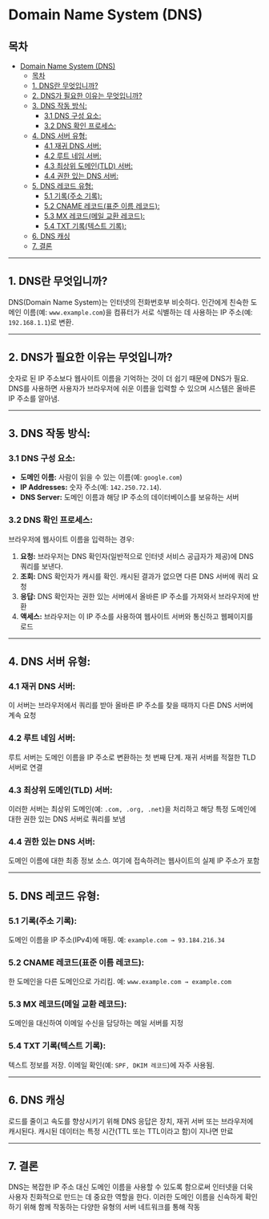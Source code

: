 # Domain Name System (DNS)

## 목차
- [Domain Name System (DNS)](#domain-name-system-dns)
  - [목차](#목차)
  - [1. DNS란 무엇입니까?](#1-dns란-무엇입니까)
  - [2. DNS가 필요한 이유는 무엇입니까?](#2-dns가-필요한-이유는-무엇입니까)
  - [3. DNS 작동 방식:](#3-dns-작동-방식)
    - [3.1 DNS 구성 요소:](#31-dns-구성-요소)
    - [3.2 DNS 확인 프로세스:](#32-dns-확인-프로세스)
  - [4. DNS 서버 유형:](#4-dns-서버-유형)
    - [4.1  재귀 DNS 서버:](#41--재귀-dns-서버)
    - [4.2 루트 네임 서버:](#42-루트-네임-서버)
    - [4.3 최상위 도메인(TLD) 서버:](#43-최상위-도메인tld-서버)
    - [4.4 권한 있는 DNS 서버:](#44-권한-있는-dns-서버)
  - [5. DNS 레코드 유형:](#5-dns-레코드-유형)
    - [5.1 기록(주소 기록):](#51-기록주소-기록)
    - [5.2 CNAME 레코드(표준 이름 레코드):](#52-cname-레코드표준-이름-레코드)
    - [5.3 MX 레코드(메일 교환 레코드):](#53-mx-레코드메일-교환-레코드)
    - [5.4 TXT 기록(텍스트 기록):](#54-txt-기록텍스트-기록)
  - [6. DNS 캐싱](#6-dns-캐싱)
  - [7. 결론](#7-결론)

---

## 1. DNS란 무엇입니까?
DNS(Domain Name System)는 인터넷의 전화번호부 비슷하다. 
인간에게 친숙한 도메인 이름(예: `www.example.com`)을 컴퓨터가 서로 식별하는 데 사용하는 IP 주소(예: `192.168.1.1`)로 변환.

---

## 2. DNS가 필요한 이유는 무엇입니까?
숫자로 된 IP 주소보다 웹사이트 이름을 기억하는 것이 더 쉽기 때문에 DNS가 필요.
DNS를 사용하면 사용자가 브라우저에 쉬운 이름을 입력할 수 있으며 시스템은 올바른 IP 주소를 알아냄.

---

## 3. DNS 작동 방식:

### 3.1 DNS 구성 요소:
- **도메인 이름:** 사람이 읽을 수 있는 이름(예: `google.com`)
- **IP Addresses:** 숫자 주소(예: `142.250.72.14`).
- **DNS Server:** 도메인 이름과 해당 IP 주소의 데이터베이스를 보유하는 서버

### 3.2 DNS 확인 프로세스:
브라우저에 웹사이트 이름을 입력하는 경우:
1. **요청:** 브라우저는 DNS 확인자(일반적으로 인터넷 서비스 공급자가 제공)에 DNS 쿼리를 보낸다.
2. **조회:** DNS 확인자가 캐시를 확인. 캐시된 결과가 없으면 다른 DNS 서버에 쿼리 요청
3. **응답:** DNS 확인자는 권한 있는 서버에서 올바른 IP 주소를 가져와서 브라우저에 반환
4. **액세스:** 브라우저는 이 IP 주소를 사용하여 웹사이트 서버와 통신하고 웹페이지를 로드

---

## 4. DNS 서버 유형:

### 4.1  재귀 DNS 서버:
이 서버는 브라우저에서 쿼리를 받아 올바른 IP 주소를 찾을 때까지 다른 DNS 서버에 계속 요청

### 4.2 루트 네임 서버:
루트 서버는 도메인 이름을 IP 주소로 변환하는 첫 번째 단계. 재귀 서버를 적절한 TLD 서버로 연결

### 4.3 최상위 도메인(TLD) 서버:
이러한 서버는 최상위 도메인(예: `.com, .org, .net`)을 처리하고 해당 특정 도메인에 대한 권한 있는 DNS 서버로 쿼리를 보냄

### 4.4 권한 있는 DNS 서버:
도메인 이름에 대한 최종 정보 소스. 여기에 접속하려는 웹사이트의 실제 IP 주소가 포함

---

## 5. DNS 레코드 유형:

### 5.1 기록(주소 기록):
도메인 이름을 IP 주소(IPv4)에 매핑. 예: `example.com → 93.184.216.34`

### 5.2 CNAME 레코드(표준 이름 레코드):
한 도메인을 다른 도메인으로 가리킴. 예: `www.example.com → example.com`

### 5.3 MX 레코드(메일 교환 레코드):
도메인을 대신하여 이메일 수신을 담당하는 메일 서버를 지정

### 5.4 TXT 기록(텍스트 기록):
텍스트 정보를 저장. 이메일 확인(예: `SPF, DKIM 레코드`)에 자주 사용됨.

---

## 6. DNS 캐싱
로드를 줄이고 속도를 향상시키기 위해 DNS 응답은 장치, 재귀 서버 또는 브라우저에 캐시된다. 캐시된 데이터는 특정 시간(TTL 또는 TTL이라고 함)이 지나면 만료

---

## 7. 결론
DNS는 복잡한 IP 주소 대신 도메인 이름을 사용할 수 있도록 함으로써 인터넷을 더욱 사용자 친화적으로 만드는 데 중요한 역할을 한다.
이러한 도메인 이름을 신속하게 확인하기 위해 함께 작동하는 다양한 유형의 서버 네트워크를 통해 작동